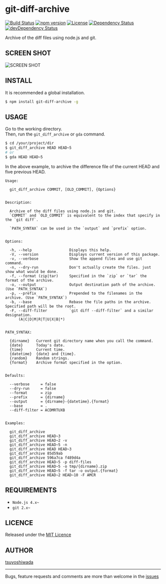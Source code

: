 git-diff-archive
================

[![Build Status](http://img.shields.io/travis/tsuyoshiwada/git-diff-archive.svg?style=flat-square)](https://travis-ci.org/tsuyoshiwada/git-diff-archive)
[![npm version](https://img.shields.io/npm/v/git-diff-archive.svg?style=flat-square)](http://badge.fury.io/js/git-diff-archive)
[![License](https://img.shields.io/badge/license-MIT-blue.svg?style=flat-square)](https://raw.githubusercontent.com/tsuyoshiwada/git-diff-archive/master/LICENSE)
[![Dependency Status](https://img.shields.io/david/tsuyoshiwada/git-diff-archive.svg?style=flat-square)](https://david-dm.org/tsuyoshiwada/git-diff-archive)
[![devDependency Status](https://img.shields.io/david/dev/tsuyoshiwada/git-diff-archive.svg?style=flat-square)](https://david-dm.org/tsuyoshiwada/git-diff-archive#info=devDependencies)

Archive of the diff files using node.js and git.



## SCREEN SHOT

![SCREEN SHOT](https://raw.githubusercontent.com/tsuyoshiwada/git-diff-archive/images/screenshot.png)



## INSTALL

It is recommended a global installation.

```bash
$ npm install git-diff-archive -g
```



## USAGE

Go to the working directory.  
Then, run the `git_diff_archive` or `gda` command.

```bash
$ cd /your/project/dir
$ git_diff_archive HEAD HEAD~5
# or
$ gda HEAD HEAD~5
```

In the above example, to archive the difference file of the current HEAD and five previous HEAD.


```
Usage:

  git_diff_archive COMMIT, [OLD_COMMIT], {Options}


Description:

  Archive of the diff files using node.js and git.
  `COMMIT` and `OLD_COMMIT` is equivalent to the index that specify in the `git diff`.

  `PATH_SYNTAX` can be used in the `output` and `prefix` option.


Options:

  -h, --help                 Displays this help.
  -V, --version              Displays current version of this package.
  -v, --verbose              Show the append files and use git command.
  -n, --dry-run              Don't actually create the files. just show what would be done.
  -f, --format (zip|tar)     Specified in the `zip` or `tar` the format of the archive.
  -o, --output               Output destination path of the archive. (Use `PATH_SYNTAX`)
  -p, --prefix               Prepended to the filenames in the archive. (Use `PATH_SYNTAX`)
  -b, --base                 Rebase the file paths in the archive. Specified path will be the root.
  -F, --diff-filter          `git diff --diff-filter` and a similar designation.
      (A|C|D|M|R|T|U|X|B|*)


PATH_SYNTAX:

  {dirname}   Current git directory name when you call the command.
  {date}      Today's date.
  {time}      Current time.
  {datetime}  {date} and {time}.
  {random}    Random strings.
  {format}    Archive format specified in the option.


Defaults:

  --verbose     = false
  --dry-run     = false
  --format      = zip
  --prefix      = {dirname}
  --output      = {dirname}-{datetime}.{format}
  --base        = .
  --diff-filter = ACDMRTUXB


Examples:

  git_diff_archive
  git_diff_archive HEAD~3
  git_diff_archive HEAD~2 -v
  git_diff_archive HEAD~5 -n
  git_diff_archive HEAD HEAD~3
  git_diff_archive 85d59ab
  git_diff_archive 596a7ca f489d4a
  git_diff_archive HEAD~5 -p diff-files
  git_diff_archive HEAD~5 -o tmp/{dirname}.zip
  git_diff_archive HEAD~5 -f tar -o output.{format}
  git_diff_archive HEAD~2 HEAD~10 -F AMCR
```


## REQUIREMENTS

* `Node.js 4.x~`
* `git 2.x~`



## LICENCE

Released under the [MIT Licence](https://raw.githubusercontent.com/tsuyoshiwada/git-diff-archive/master/LICENSE)



## AUTHOR

[tsuyoshiwada](https://github.com/tsuyoshiwada)



----------



Bugs, feature requests and comments are more than welcome in the [issues](https://github.com/tsuyoshiwada/git-diff-archive/issues)
